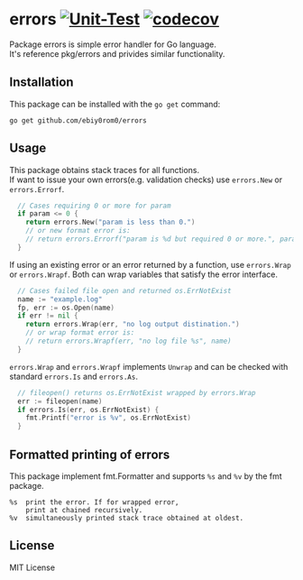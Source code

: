 # errors [![Unit-Test](https://github.com/ebiy0rom0/errors/actions/workflows/unittest.yml/badge.svg)](https://github.com/ebiy0rom0/errors/actions/workflows/unittest.yml) [![codecov](https://codecov.io/gh/ebiy0rom0/errors/branch/develop/graph/badge.svg?token=VBTPX64FKX)](https://codecov.io/gh/ebiy0rom0/errors)

Package errors is simple error handler for Go language.  
It's reference pkg/errors and privides similar functionality.


## Installation

This package can be installed with the `go get` command:
```
go get github.com/ebiy0rom0/errors
```


## Usage

This package obtains stack traces for all functions.  
If want to issue your own errors(e.g. validation checks) use `errors.New` or `errors.Errorf`.
```go
  // Cases requiring 0 or more for param
  if param <= 0 {
    return errors.New("param is less than 0.")
    // or new format error is:
    // return errors.Errorf("param is %d but required 0 or more.", param)
  }
```

If using an existing error or an error returned by a function, use `errors.Wrap` or `errors.Wrapf`.
Both can wrap variables that satisfy the error interface.
```go
  // Cases failed file open and returned os.ErrNotExist
  name := "example.log"
  fp, err := os.Open(name)
  if err != nil {
    return errors.Wrap(err, "no log output distination.")
    // or wrap format error is:
    // return errors.Wrapf(err, "no log file %s", name)
  }
```

`errors.Wrap` and `errors.Wrapf` implements `Unwrap` and can be checked with standard `errors.Is` and `errors.As`.
```go
  // fileopen() returns os.ErrNotExist wrapped by errors.Wrap
  err := fileopen(name)
  if errors.Is(err, os.ErrNotExist) {
    fmt.Printf("error is %v", os.ErrNotExist)
  }
```


## Formatted printing of errors

This package implement fmt.Formatter and supports `%s` and `%v` by the fmt package.
```
%s  print the error. If for wrapped error, 
    print at chained recursively.
%v  simultaneously printed stack trace obtained at oldest.
```


## License

MIT License

